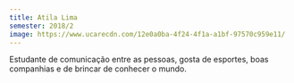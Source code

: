 ```yaml
---
title: Atila Lima
semester: 2018/2
image: https://www.ucarecdn.com/12e0a0ba-4f24-4f1a-a1bf-97570c959e11/
---
```

Estudante de comunicação entre as pessoas, gosta de esportes, boas companhias e de brincar de conhecer o mundo.
